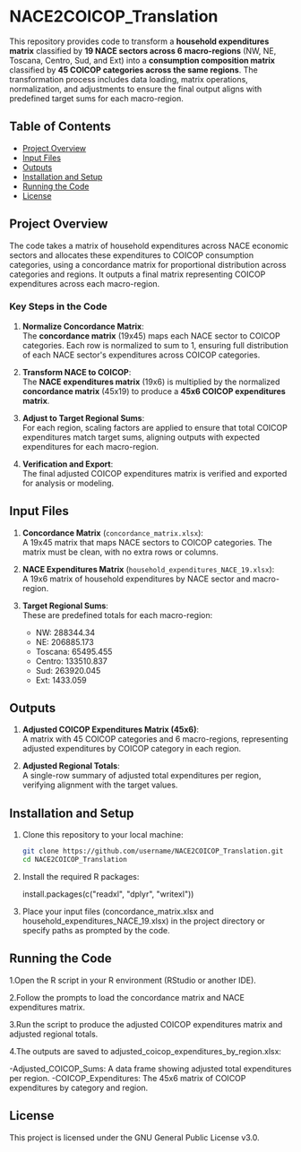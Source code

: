 # NACE2COICOP_Translation

This repository provides code to transform a **household expenditures matrix** classified by **19 NACE sectors across 6 macro-regions** (NW, NE, Toscana, Centro, Sud, and Ext) into a **consumption composition matrix** classified by **45 COICOP categories across the same regions**. The transformation process includes data loading, matrix operations, normalization, and adjustments to ensure the final output aligns with predefined target sums for each macro-region.

## Table of Contents
- [Project Overview](#project-overview)
- [Input Files](#input-files)
- [Outputs](#outputs)
- [Installation and Setup](#installation-and-setup)
- [Running the Code](#running-the-code)
- [License](#license)

## Project Overview

The code takes a matrix of household expenditures across NACE economic sectors and allocates these expenditures to COICOP consumption categories, using a concordance matrix for proportional distribution across categories and regions. It outputs a final matrix representing COICOP expenditures across each macro-region.

### Key Steps in the Code

1. **Normalize Concordance Matrix**:  
   The **concordance matrix** (19x45) maps each NACE sector to COICOP categories. Each row is normalized to sum to 1, ensuring full distribution of each NACE sector's expenditures across COICOP categories.

2. **Transform NACE to COICOP**:  
   The **NACE expenditures matrix** (19x6) is multiplied by the normalized **concordance matrix** (45x19) to produce a **45x6 COICOP expenditures matrix**.

3. **Adjust to Target Regional Sums**:  
   For each region, scaling factors are applied to ensure that total COICOP expenditures match target sums, aligning outputs with expected expenditures for each macro-region.

4. **Verification and Export**:  
   The final adjusted COICOP expenditures matrix is verified and exported for analysis or modeling.

## Input Files

1. **Concordance Matrix** (`concordance_matrix.xlsx`):  
   A 19x45 matrix that maps NACE sectors to COICOP categories. The matrix must be clean, with no extra rows or columns.

2. **NACE Expenditures Matrix** (`household_expenditures_NACE_19.xlsx`):  
   A 19x6 matrix of household expenditures by NACE sector and macro-region.

3. **Target Regional Sums**:  
   These are predefined totals for each macro-region:
   - NW: 288344.34
   - NE: 206885.173
   - Toscana: 65495.455
   - Centro: 133510.837
   - Sud: 263920.045
   - Ext: 1433.059

## Outputs

1. **Adjusted COICOP Expenditures Matrix (45x6)**:  
   A matrix with 45 COICOP categories and 6 macro-regions, representing adjusted expenditures by COICOP category in each region.

2. **Adjusted Regional Totals**:  
   A single-row summary of adjusted total expenditures per region, verifying alignment with the target values.

## Installation and Setup

1. Clone this repository to your local machine:
   ```bash
   git clone https://github.com/username/NACE2COICOP_Translation.git
   cd NACE2COICOP_Translation
   
2. Install the required R packages:
   
   install.packages(c("readxl", "dplyr", "writexl"))
   
3. Place your input files (concordance_matrix.xlsx and household_expenditures_NACE_19.xlsx) in the project directory or specify paths as prompted by the code.
   
## Running the Code

1.Open the R script in your R environment (RStudio or another IDE).

2.Follow the prompts to load the concordance matrix and NACE expenditures matrix.

3.Run the script to produce the adjusted COICOP expenditures matrix and adjusted regional totals.

4.The outputs are saved to adjusted_coicop_expenditures_by_region.xlsx:

-Adjusted_COICOP_Sums: A data frame showing adjusted total expenditures per region.
-COICOP_Expenditures: The 45x6 matrix of COICOP expenditures by category and region.

## License

This project is licensed under the GNU General Public License v3.0.
